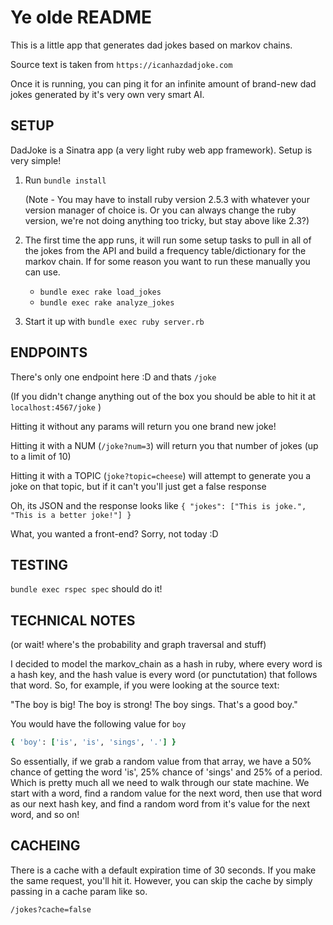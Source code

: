 # Ye olde README

This is a little app that generates dad jokes based on markov chains.

Source text is taken from `https://icanhazdadjoke.com`

Once it is running, you can ping it for an infinite amount of brand-new dad jokes generated by it's very own very smart AI.

## SETUP

DadJoke is a Sinatra app (a very light ruby web app framework). Setup is very simple!

1) Run `bundle install`

    (Note - You may have to install ruby version 2.5.3 with whatever your version manager of choice is. Or you can always change the ruby version, we're not doing anything too tricky, but stay above like 2.3?)

2) The first time the app runs, it will run some setup tasks to pull in all of the jokes from the API and build a frequency table/dictionary for the markov chain. If for some reason you want to run these manually you can use.
    * `bundle exec rake load_jokes`
    * `bundle exec rake analyze_jokes`

3) Start it up with `bundle exec ruby server.rb`

## ENDPOINTS

There's only one endpoint here :D and thats `/joke`

(If you didn't change anything out of the box you should be able to hit it at `localhost:4567/joke` )

Hitting it without any params will return you one brand new joke!

Hitting it with a NUM (`/joke?num=3`) will return you that number of jokes (up to a limit of 10)

Hitting it with a TOPIC (`joke?topic=cheese`) will attempt to generate you a joke on that topic, but if it can't you'll just get a false response

Oh, its JSON and the response looks like
`{ "jokes": ["This is joke.", "This is a better joke!"] }`

What, you wanted a front-end? Sorry, not today :D

## TESTING

`bundle exec rspec spec` should do it!

## TECHNICAL NOTES

(or wait! where's the probability and graph traversal and stuff)

I decided to model the markov_chain as a hash in ruby, where every word is a hash key, and the hash value is every word (or punctutation) that follows that word. So, for example, if you were looking at the source text:

"The boy is big! The boy is strong! The boy sings. That's a good boy."

You would have the following value for `boy`
```ruby
{ 'boy': ['is', 'is', 'sings', '.'] }
```

So essentially, if we grab a random value from that array, we have a 50% chance of getting the word 'is', 25% chance of 'sings' and 25% of a period. Which is pretty much all we need to walk through our state machine. We start with a word, find a random value for the next word, then use that word as our next hash key, and find a random word from it's value for the next word, and so on!

## CACHEING

There is a cache with a default expiration time of 30 seconds. If you make the same request, you'll hit it. However, you can skip the cache by simply passing in a cache param like so.

`/jokes?cache=false`


